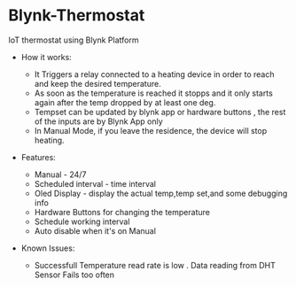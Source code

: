 # Blynk-Thermostat
IoT thermostat using Blynk Platform

- How it works:
	- It Triggers a relay connected to a heating device in order to reach and keep the desired temperature.
	- As soon as the temperature is reached it stopps and it only starts again after the temp dropped by at least one deg.
	- Tempset can be updated by blynk app or hardware buttons , the rest of the inputs are by Blynk App only
	- In Manual Mode, if you leave the residence, the device will stop heating.
	

- Features:
	- Manual - 24/7  
	- Scheduled interval - time interval
	- Oled Display - display the actual temp,temp set,and some debugging info
	- Hardware Buttons for changing the temperature
	- Schedule working interval
	- Auto disable when it's on Manual
	
- Known Issues:
	- Successfull Temperature read rate is low . Data reading from DHT Sensor Fails too often